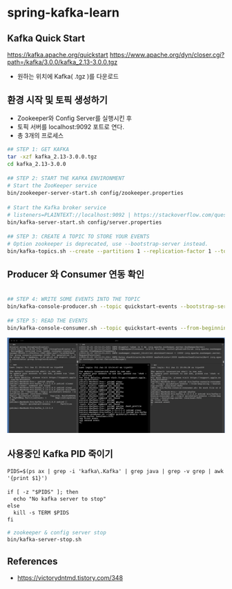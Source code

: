 # spring-kafka-learn

## Kafka Quick Start

<https://kafka.apache.org/quickstart>
<https://www.apache.org/dyn/closer.cgi?path=/kafka/3.0.0/kafka_2.13-3.0.0.tgz>

- 원하는 위치에 Kafka( .tgz )를 다운로드

## 환경 시작 및 토픽 생성하기

- Zookeeper와 Config Server를 실행시킨 후
- 토픽 서버를 localhost:9092 포트로 연다.
- 총 3개의 프로세스

```bash
## STEP 1: GET KAFKA
tar -xzf kafka_2.13-3.0.0.tgz
cd kafka_2.13-3.0.0

## STEP 2: START THE KAFKA ENVIRONMENT
# Start the ZooKeeper service
bin/zookeeper-server-start.sh config/zookeeper.properties

# Start the Kafka broker service
# listeners=PLAINTEXT://localhost:9092 | https://stackoverflow.com/questions/47677549/kafka-zookeeper-connection-to-node-1-could-not-be-established-broker-may-no
bin/kafka-server-start.sh config/server.properties

## STEP 3: CREATE A TOPIC TO STORE YOUR EVENTS
# Option zookeeper is deprecated, use --bootstrap-server instead.
bin/kafka-topics.sh --create --partitions 1 --replication-factor 1 --topic quickstart-events --bootstrap-server localhost:9092
```

## Producer 와 Consumer 연동 확인

```bash

## STEP 4: WRITE SOME EVENTS INTO THE TOPIC
bin/kafka-console-producer.sh --topic quickstart-events --bootstrap-server localhost:9092

## STEP 5: READ THE EVENTS
bin/kafka-console-consumer.sh --topic quickstart-events --from-beginning --bootstrap-server localhost:9092
```

![kafka | attached photo](./images/kafka-event.gif)

## 사용중인 Kafka PID 죽이기

```shell
PIDS=$(ps ax | grep -i 'kafka\.Kafka' | grep java | grep -v grep | awk '{print $1}')

if [ -z "$PIDS" ]; then
  echo "No kafka server to stop"
else
  kill -s TERM $PIDS
fi
```

```bash
# zookeeper & config server stop
bin/kafka-server-stop.sh
```

## References

- <https://victorydntmd.tistory.com/348>
